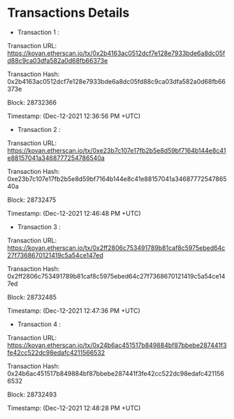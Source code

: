 # Transactions Details 

* Transaction 1 :

Transaction URL: https://kovan.etherscan.io/tx/0x2b4163ac0512dcf7e128e7933bde6a8dc05fd88c9ca03dfa582a0d68fb66373e

Transaction Hash: 0x2b4163ac0512dcf7e128e7933bde6a8dc05fd88c9ca03dfa582a0d68fb66373e

Block: 28732366 

Timestamp: (Dec-12-2021 12:36:56 PM +UTC)

* Transaction 2 :

Transaction URL: https://kovan.etherscan.io/tx/0xe23b7c107e17fb2b5e8d59bf7164b144e8c41e88157041a3468777254786540a

Transaction Hash: 0xe23b7c107e17fb2b5e8d59bf7164b144e8c41e88157041a3468777254786540a

Block: 28732475 

Timestamp: (Dec-12-2021 12:46:48 PM +UTC)

* Transaction 3 :

Transaction URL: https://kovan.etherscan.io/tx/0x2ff2806c753491789b81caf8c5975ebed64c27f7368670121419c5a54ce147ed

Transaction Hash: 0x2ff2806c753491789b81caf8c5975ebed64c27f7368670121419c5a54ce147ed

Block: 28732485  

Timestamp: (Dec-12-2021 12:47:36 PM +UTC)

* Transaction 4 :

Transaction URL: https://kovan.etherscan.io/tx/0x24b6ac451517b849884bf87bbebe287441f3fe42cc522dc98edafc4211566532

Transaction Hash: 0x24b6ac451517b849884bf87bbebe287441f3fe42cc522dc98edafc4211566532

Block: 28732493  

Timestamp: (Dec-12-2021 12:48:28 PM +UTC)
